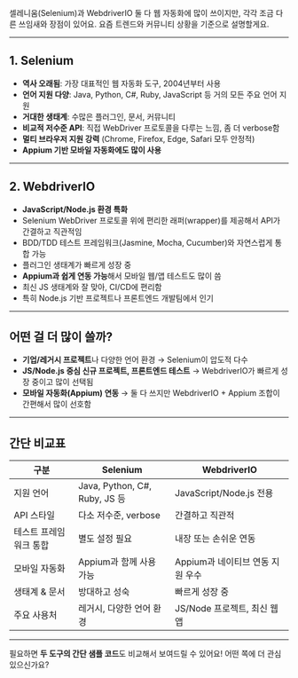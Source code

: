 셀레니움(Selenium)과 WebdriverIO 둘 다 웹 자동화에 많이 쓰이지만, 각각 조금 다른 쓰임새와 장점이 있어요. 요즘 트렌드와 커뮤니티 상황을 기준으로 설명할게요.

---

## 1. Selenium

* **역사 오래됨**: 가장 대표적인 웹 자동화 도구, 2004년부터 사용
* **언어 지원 다양**: Java, Python, C#, Ruby, JavaScript 등 거의 모든 주요 언어 지원
* **거대한 생태계**: 수많은 플러그인, 문서, 커뮤니티
* **비교적 저수준 API**: 직접 WebDriver 프로토콜을 다루는 느낌, 좀 더 verbose함
* **멀티 브라우저 지원 강력** (Chrome, Firefox, Edge, Safari 모두 안정적)
* **Appium 기반 모바일 자동화에도 많이 사용**

---

## 2. WebdriverIO

* **JavaScript/Node.js 환경 특화**
* Selenium WebDriver 프로토콜 위에 편리한 래퍼(wrapper)를 제공해서 API가 간결하고 직관적임
* BDD/TDD 테스트 프레임워크(Jasmine, Mocha, Cucumber)와 자연스럽게 통합 가능
* 플러그인 생태계가 빠르게 성장 중
* **Appium과 쉽게 연동 가능**해서 모바일 웹/앱 테스트도 많이 씀
* 최신 JS 생태계와 잘 맞아, CI/CD에 편리함
* 특히 Node.js 기반 프로젝트나 프론트엔드 개발팀에서 인기

---

## 어떤 걸 더 많이 쓸까?

* **기업/레거시 프로젝트**나 다양한 언어 환경 → Selenium이 압도적 다수
* **JS/Node.js 중심 신규 프로젝트, 프론트엔드 테스트** → WebdriverIO가 빠르게 성장 중이고 많이 선택됨
* **모바일 자동화(Appium) 연동** → 둘 다 쓰지만 WebdriverIO + Appium 조합이 간편해서 많이 선호함

---

## 간단 비교표

| 구분           | Selenium                     | WebdriverIO           |
| ------------ | ---------------------------- | --------------------- |
| 지원 언어        | Java, Python, C#, Ruby, JS 등 | JavaScript/Node.js 전용 |
| API 스타일      | 다소 저수준, verbose              | 간결하고 직관적              |
| 테스트 프레임워크 통합 | 별도 설정 필요                     | 내장 또는 손쉬운 연동          |
| 모바일 자동화      | Appium과 함께 사용 가능             | Appium과 네이티브 연동 지원 우수 |
| 생태계 & 문서     | 방대하고 성숙                      | 빠르게 성장 중              |
| 주요 사용처       | 레거시, 다양한 언어 환경               | JS/Node 프로젝트, 최신 웹앱   |

---

필요하면 **두 도구의 간단 샘플 코드**도 비교해서 보여드릴 수 있어요!
어떤 쪽에 더 관심 있으신가요?
